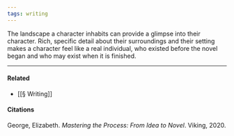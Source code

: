 ```yaml
---
tags: writing
---
```


The landscape a character inhabits can provide a glimpse into their character. Rich, specific detail about their surroundings and their setting makes a character feel like a real individual, who existed before the novel began and who may exist when it is finished.

---

#### Related

-   [[§ Writing]]

#### Citations

George, Elizabeth. _Mastering the Process: From Idea to Novel_. Viking, 2020.